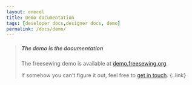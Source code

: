 ```yaml
---
layout: onecol
title: Demo documentation
tags: [developer docs,designer docs, demo]
permalink: /docs/demo/
---
```

> ##### The demo is the documentation
> The freesewing demo is available at [demo.freesewing.org](https://demo.freesewing.org/).
>
> If somehow you can't figure it out, feel free to [get in touch](/contact).
{:.link}
